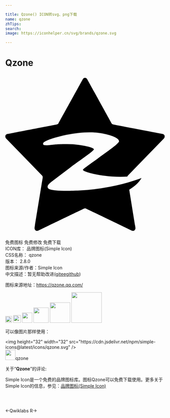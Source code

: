 ```yaml
---

title: Qzone() ICON转svg、png下载
name: qzone
zhTips: 
search: 
image: https://iconhelper.cn/svg/brands/qzone.svg

---
```


# Qzone  <small style="font-size: 60%;font-weight: 100"></small>

<div id="svg" class="svg-wrap">
<svg role="img" xmlns="http://www.w3.org/2000/svg" viewBox="0 0 24 24"><title>Qzone icon</title><path d="M23.985 9.202c-.032-.099-.127-.223-.334-.258-.207-.036-7.351-1.406-7.351-1.406s-.105-.022-.198-.07c-.092-.047-.127-.167-.127-.167S12.447.956 12.349.77C12.25.583 12.104.532 12 .532c-.104 0-.251.051-.349.238-.098.186-3.626 6.531-3.626 6.531s-.035.12-.128.167c-.092.047-.197.07-.197.07S.556 8.908.348 8.943c-.208.036-.302.16-.333.258a.477.477 0 0 0 .125.449l5.362 5.49s.072.08.119.172c.016.104.005.21.005.21s-1.189 7.242-1.22 7.45.075.369.159.43c.083.062.233.106.421.013.189-.093 6.812-3.261 6.812-3.261s.098-.044.201-.061c.103-.017.201.061.201.061s6.623 3.168 6.812 3.261c.188.094.338.049.421-.013a.463.463 0 0 0 .159-.43c-.021-.14-.93-5.677-.93-5.677.876-.54 1.425-1.039 1.849-1.747-2.594.969-6.006 1.717-9.415 1.866-.915.041-2.41.097-3.473-.015-.678-.071-1.17-.144-1.243-.438-.053-.215.054-.46.545-.831a2640.5 2640.5 0 0 1 2.861-2.155c1.285-.968 3.559-2.47 3.559-2.731 0-.285-2.144-.781-4.037-.781-1.945 0-2.275.132-2.811.168-.488.034-.769.005-.804-.138-.06-.248.183-.389.588-.568.709-.314 1.86-.594 1.984-.626.194-.052 3.082-.805 5.618-.535 1.318.14 3.244.668 3.244 1.276 0 .342-1.721 1.494-3.225 2.597-1.149.843-2.217 1.561-2.217 1.688 0 .342 3.533 1.241 6.689 1.01l.003-.022c.048-.092.119-.172.119-.172l5.362-5.49a.477.477 0 0 0 .127-.449z"/></svg>
</div>
<detail full-name='qzone'></detail>

<div class="detail-page">
<p>
<span><span class="badge-success badge">免费图标</span> <span class="badge-success badge">免费修改</span>  <span class="badge-success badge">免费下载</span> </span>
<br/>
<span>
ICON库：
<span class="badge-secondary badge">品牌图标(Simple Icon)</span> 
</span>
<br/>
<span>
CSS名称：
<span class="badge-secondary badge">qzone</span> 
</span>

<br/>
<span>
版本：
<span class="badge-secondary badge">2.8.0</span> 
</span>
<br/>
<span>图标来源/作者：<span class="badge-light badge">Simple Icon</span></span> 
<br/>
<span class="zh-detail">中文描述：暂无<span class="help-link"><span>帮助改进</span>(<a href="https://gitee.com/liuwave/icon-helper/edit/master/json/brands/qzone.json" target="_blank" rel="noopener noreferrer">gitee</a><a href="https://github.com/liuwave/icon-helper/edit/master/json/brands/qzone.json" target="_blank" rel="noopener noreferrer">github</a></span>)</span><br/>
</p>
</div><div class="description description alert alert-light"><p>图标来源地址：<a href="https://qzone.qq.com/" target="_blank" rel="noopener noreferrer">https://qzone.qq.com/</a></p></div>
<div class="alert alert-dark">
<img height="21" width="21" src="https://cdn.jsdelivr.net/npm/simple-icons@latest/icons/qzone.svg" />
<img height="24" width="24" src="https://cdn.jsdelivr.net/npm/simple-icons@latest/icons/qzone.svg" />
<img height="32" width="32" src="https://cdn.jsdelivr.net/npm/simple-icons@latest/icons/qzone.svg" />
<img height="48" width="48" src="https://cdn.jsdelivr.net/npm/simple-icons@latest/icons/qzone.svg" />
<img height="64" width="64" src="https://cdn.jsdelivr.net/npm/simple-icons@latest/icons/qzone.svg" />
<img height="96" width="96" src="https://cdn.jsdelivr.net/npm/simple-icons@latest/icons/qzone.svg" />

</div>
<div>
  <p>可以像图片那样使用：    
  </p>
  <div class="alert alert-primary" style="font-size: 14px">
    &lt;img height="32" width="32" src="https://cdn.jsdelivr.net/npm/simple-icons@latest/icons/qzone.svg" /&gt;
    <copy-btn content='<img height="32" width="32" src="https://cdn.jsdelivr.net/npm/simple-icons@latest/icons/qzone.svg" />'></copy-btn>
  </div>
  <div class="alert alert-secondary">
    <img height="32" width="32" src="https://cdn.jsdelivr.net/npm/simple-icons@latest/icons/qzone.svg" />qzone
    <copy-btn content="qzone" btn-title="复制图标名称"></copy-btn>
  </div>
</div>
<div class="icon-detail__container">
<p>关于“<b>Qzone</b>”的评论:</p>
</div>
<Vssue title="关于“Qzone”的评论" />
<div><p>Simple Icon是一个免费的品牌图标库。图标Qzone可以免费下载使用。更多关于  Simple Icon的信息，参见：<a target="_blank" href="https://iconhelper.cn/brands.html">品牌图标(Simple Icon)</a>
</p></div>


<div style="padding:2rem 0 " class="page-nav"><p class="inner"><span class="prev">←<router-link to="/icon/qwiklabs.html">Qwiklabs</router-link></span> <span class="next"><router-link to="/icon/r.html">R</router-link>→</span></p></div>
